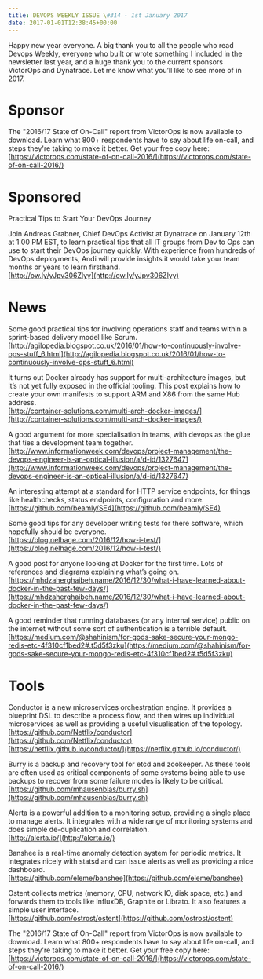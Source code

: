 ```yaml
---
title: DEVOPS WEEKLY ISSUE \#314 - 1st January 2017 
date: 2017-01-01T12:38:45+00:00
---
```


Happy new year everyone. A big thank you to all the people who read Devops Weekly, everyone who built or wrote something I included in the newsletter last year, and a huge thank you to the current sponsors VictorOps and Dynatrace. Let me know what you’ll like to see more of in 2017.


Sponsor
======

The "2016/17 State of On-Call" report from VictorOps is now available to download. Learn what 800+ respondents have to say about life on-call, and steps they're taking to make it better. Get your free copy here:
<br>[https://victorops.com/state-of-on-call-2016/](https://victorops.com/state-of-on-call-2016/)


Sponsored
========

Practical Tips to Start Your DevOps Journey

Join Andreas Grabner, Chief DevOps Activist at Dynatrace on January 12th at 1:00 PM EST, to learn practical tips that all IT groups from Dev to Ops can use to start their DevOps journey quickly. With experience from hundreds of DevOps deployments, Andi will provide insights it would take your team months or years to learn firsthand.
<br>[http://ow.ly/yJpv306Zlyy](http://ow.ly/yJpv306Zlyy)


News
====

Some good practical tips for involving operations staff and teams within a sprint-based delivery model like Scrum.
<br>[http://agilopedia.blogspot.co.uk/2016/01/how-to-continuously-involve-ops-stuff_6.html](http://agilopedia.blogspot.co.uk/2016/01/how-to-continuously-involve-ops-stuff_6.html)


It turns out Docker already has support for multi-architecture images, but it’s not yet fully exposed in the official tooling. This post explains how to create your own manifests to support ARM and X86 from the same Hub address.
<br>[http://container-solutions.com/multi-arch-docker-images/](http://container-solutions.com/multi-arch-docker-images/)


A good argument for more specialisation in teams, with devops as the glue that ties a development team together.
<br>[http://www.informationweek.com/devops/project-management/the-devops-engineer-is-an-optical-illusion/a/d-id/1327647](http://www.informationweek.com/devops/project-management/the-devops-engineer-is-an-optical-illusion/a/d-id/1327647)


An interesting attempt at a standard for HTTP service endpoints, for things like healthchecks, status endpoints, configuration and more.
<br>[https://github.com/beamly/SE4](https://github.com/beamly/SE4)


Some good tips for any developer writing tests for there software, which hopefully should be everyone.
<br>[https://blog.nelhage.com/2016/12/how-i-test/](https://blog.nelhage.com/2016/12/how-i-test/)


A good post for anyone looking at Docker for the first time. Lots of references and diagrams explaining what’s going on.
<br>[https://mhdzaherghaibeh.name/2016/12/30/what-i-have-learned-about-docker-in-the-past-few-days/](https://mhdzaherghaibeh.name/2016/12/30/what-i-have-learned-about-docker-in-the-past-few-days/)


A good reminder that running databases (or any internal service) public on the internet without some sort of authentication is a terrible default.
<br>[https://medium.com/@shahinism/for-gods-sake-secure-your-mongo-redis-etc-4f310cf1bed2#.t5d5f3zku](https://medium.com/@shahinism/for-gods-sake-secure-your-mongo-redis-etc-4f310cf1bed2#.t5d5f3zku)


Tools
=====

Conductor is a new microservices orchestration engine. It provides a blueprint DSL to describe a process flow, and then wires up individual microservices as well as providing a useful visualisation of the topology.
<br>[https://github.com/Netflix/conductor](https://github.com/Netflix/conductor)
<br>[https://netflix.github.io/conductor/](https://netflix.github.io/conductor/)


Burry is a backup and recovery tool for etcd and zookeeper. As these tools are often used as critical components of some systems being able to use backups to recover from some failure modes is likely to be critical.
<br>[https://github.com/mhausenblas/burry.sh](https://github.com/mhausenblas/burry.sh)


Alerta is a powerful addition to a monitoring setup, providing a single place to manage alerts. It integrates with a wide range of monitoring systems and does simple de-duplication and correlation.
<br>[http://alerta.io/](http://alerta.io/)


Banshee is a real-time anomaly detection system for periodic metrics. It integrates nicely with statsd and can issue alerts as well as providing a nice dashboard.
<br>[https://github.com/eleme/banshee](https://github.com/eleme/banshee)


Ostent collects metrics (memory, CPU, network IO, disk space, etc.) and forwards them to tools like InfluxDB, Graphite or Librato. It also features a simple user interface.
<br>[https://github.com/ostrost/ostent](https://github.com/ostrost/ostent)



The "2016/17 State of On-Call" report from VictorOps is now available to download. Learn what 800+ respondents have to say about life on-call, and steps they're taking to make it better. Get your free copy here:
<br>[https://victorops.com/state-of-on-call-2016/](https://victorops.com/state-of-on-call-2016/)



